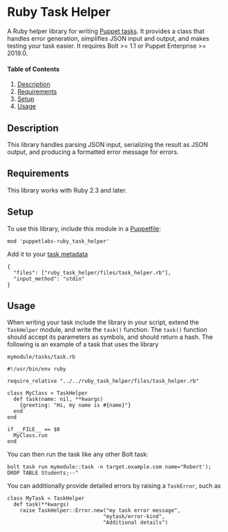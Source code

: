 # Ruby Task Helper

A Ruby helper library for writing [Puppet tasks](https://puppet.com/docs/bolt/latest/writing_tasks.html). It provides a class that handles error generation, simplifies JSON input and output, and makes testing your task easier. It requires Bolt >= 1.1 or Puppet Enterprise >= 2019.0.

#### Table of Contents

1. [Description](#description)
1. [Requirements](#requirements)
1. [Setup](#setup)
1. [Usage](#usage)

## Description

This library handles parsing JSON input, serializing the result as JSON output, and producing a formatted error message for errors.

## Requirements

This library works with Ruby 2.3 and later.

## Setup

To use this library, include this module in a [Puppetfile](https://puppet.com/docs/pe/2019.0/puppetfile.html):

```
mod 'puppetlabs-ruby_task_helper'
```

Add it to your [task metadata](https://puppet.com/docs/bolt/latest/writing_tasks.html#concept-677)
```
{
  "files": ["ruby_task_helper/files/task_helper.rb"],
  "input_method": "stdin"
}
```

## Usage

When writing your task include the library in your script, extend the `TaskHelper` module, and write the `task()` function. The `task()` function should accept its parameters as symbols, and should return a hash. The following is an example of a task that uses the library

`mymodule/tasks/task.rb`
```
#!/usr/bin/env ruby

require_relative "../../ruby_task_helper/files/task_helper.rb"

class MyClass < TaskHelper
  def task(name: nil, **kwargs) 
    {greeting: "Hi, my name is #{name}"}
  end 
end

if __FILE__ == $0
  MyClass.run
end
```

You can then run the task like any other Bolt task:
```
bolt task run mymodule::task -n target.example.com name="Robert'); DROP TABLE Students;--"
```

You can additionally provide detailed errors by raising a `TaskError`, such as
```
class MyTask < TaskHelper
  def task(**kwargs)
    raise TaskHelper::Error.new("my task error message",
                               "mytask/error-kind",
                               "Additional details")
```
